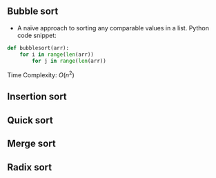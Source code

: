 ## Bubble sort
- A naïve approach to sorting any comparable values in a list.
Python code snippet:
```python
def bubblesort(arr):
	for i in range(len(arr))
		for j in range(len(arr))
```
Time Complexity: $O(n^2)$

## Insertion sort
## Quick sort
## Merge sort
## Radix sort
